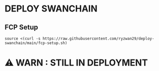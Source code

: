 # DEPLOY SWANCHAIN

## FCP Setup
```
source <(curl -s https://raw.githubusercontent.com/ryzwan29/deploy-swanchain/main/fcp-setup.sh)
```

# ⚠️ WARN : STILL IN DEPLOYMENT
